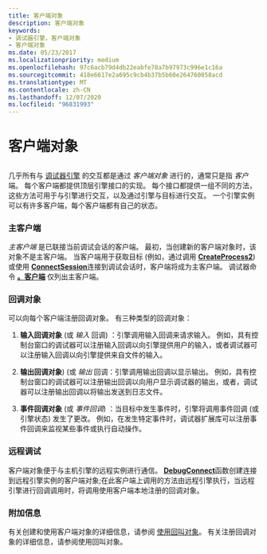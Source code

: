 ```yaml
---
title: 客户端对象
description: 客户端对象
keywords:
- 调试器引擎，客户端对象
- 客户端对象
ms.date: 05/23/2017
ms.localizationpriority: medium
ms.openlocfilehash: 97c6acb79d4db22eabfe78a7b97973c996e1c16a
ms.sourcegitcommit: 418e6617e2a695c9cb4b37b5b60e264760858acd
ms.translationtype: MT
ms.contentlocale: zh-CN
ms.lasthandoff: 12/07/2020
ms.locfileid: "96831993"
---
```

# <a name="client-objects"></a>客户端对象


## <span id="client-objects"></span><span id="CLIENT_OBJECTS"></span>


几乎所有与 [调试器引擎](introduction.md#debugger-engine) 的交互都是通过 *客户端对象* 进行的，通常只是指 *客户* 端。 每个客户端都提供顶层引擎接口的实现。 每个接口都提供一组不同的方法，这些方法可用于与引擎进行交互，以及通过引擎与目标进行交互。 一个引擎实例可以有许多客户端，每个客户端都有自己的状态。

### <a name="span-idprimary-clientsspanspan-idprimary_clientsspanprimary-clients"></a><span id="primary-clients"></span><span id="PRIMARY_CLIENTS"></span>主客户端

*主客户端* 是已联接当前调试会话的客户端。 最初，当创建新的客户端对象时，该对象不是主客户端。 当客户端用于获取目标 (例如，通过调用 [**CreateProcess2**](/windows-hardware/drivers/ddi/dbgeng/nf-dbgeng-idebugclient5-createprocess2)) 或使用 [**ConnectSession**](/windows-hardware/drivers/ddi/dbgeng/nf-dbgeng-idebugclient5-connectsession)连接到调试会话时，客户端将成为主客户端。 调试器命令 [**。客户端**](-clients--list-debugging-clients-.md) 仅列出主客户端。

### <a name="span-idcallback-objectsspanspan-idcallback_objectsspancallback-objects"></a><span id="callback-objects"></span><span id="CALLBACK_OBJECTS"></span>回调对象

可以向每个客户端注册回调对象。 有三种类型的回调对象：

1.  **输入回调对象** (或 *输入* 回调) ：引擎调用输入回调来请求输入。 例如，具有控制台窗口的调试器可以注册输入回调以向引擎提供用户的输入，或者调试器可以注册输入回调以向引擎提供来自文件的输入。

2.  **输出回调对象**)  (或 *输出* 回调：引擎调用输出回调以显示输出。 例如，具有控制台窗口的调试器可以注册输出回调以向用户显示调试器的输出，或者，调试器可以注册输出回调以将输出发送到日志文件。

3.  **事件回调对象** (或 *事件回调*) ：当目标中发生事件时，引擎将调用事件回调 (或引擎状态) 发生了更改。 例如，在发生特定事件时，调试器扩展库可以注册事件回调来监视某些事件或执行自动操作。

### <a name="span-idremote-debuggingspanspan-idremote_debuggingspanremote-debugging"></a><span id="remote-debugging"></span><span id="REMOTE_DEBUGGING"></span>远程调试

客户端对象便于与主机引擎的远程实例进行通信。 [**DebugConnect**](/windows-hardware/drivers/ddi/dbgeng/nf-dbgeng-debugconnect)函数创建连接到远程引擎实例的客户端对象;在此客户端上调用的方法由远程引擎执行，当远程引擎进行回调调用时，将调用使用客户端本地注册的回调对象。

### <a name="span-idadditional-informationspanspan-idadditional_informationspanadditional-information"></a><span id="additional-information"></span><span id="ADDITIONAL_INFORMATION"></span>附加信息

有关创建和使用客户端对象的详细信息，请参阅 [使用回叫对象](using-callback-objects.md)。 有关注册回调对象的详细信息，请参阅使用回叫对象。

 

